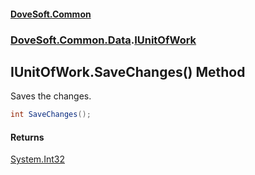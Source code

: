 #### [DoveSoft.Common](./index.md 'index')
### [DoveSoft.Common.Data](./DoveSoft-Common-Data.md 'DoveSoft.Common.Data').[IUnitOfWork](./DoveSoft-Common-Data-IUnitOfWork.md 'DoveSoft.Common.Data.IUnitOfWork')
## IUnitOfWork.SaveChanges() Method
Saves the changes.  
```csharp
int SaveChanges();
```
#### Returns
[System.Int32](https://docs.microsoft.com/en-us/dotnet/api/System.Int32 'System.Int32')  
  

